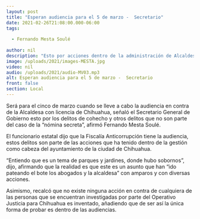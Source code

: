 ```yaml
---
layout: post
title: "Esperan audiencia para el 5 de marzo -  Secretario"
date: 2021-02-26T21:08:00.000-06:00
tags:
  
  - Fernando Mesta Soulé
  
author: nil
description: "Esto por acciones dentro de la administración de Alcaldesa con licencia."
image: /uploads/2021/images-MESTA.jpg
video: nil
audio: /uploads/2021/audio-MV03.mp3
alt: Esperan audiencia para el 5 de marzo -  Secretario
front: false
section: Local
---
```


Será para el cinco de marzo cuando se lleve a cabo la audiencia en contra de la Alcaldesa con licencia de Chihuahua, señaló el Secretario General de Gobierno esto por los delitos de cohecho y otros delitos que no son parte del caso de la “nómina secreta”, afirmó Fernando Mesta Soulé.

El funcionario estatal dijo que la Fiscalía Anticorrupción tiene la audiencia, estos delitos son parte de las acciones que ha tenido dentro de la gestión como cabeza del ayuntamiento de la ciudad de Chihuahua.

“Entiendo que es un tema de parques y jardines, donde hubo sobornos”, dijo, afirmando que la realidad es que este es un asunto que han “ido pateando el bote los abogados y la alcaldesa” con amparos y con diversas acciones.

Asimismo, recalcó que no existe ninguna acción en contra de cualquiera de las personas que se encuentran investigadas por parte del Operativo Justicia para Chihuahua es inventado, añadiendo que de ser así la única forma de probar es dentro de las audiencias.